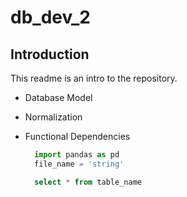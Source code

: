# db_dev_2

## Introduction 
This readme is an intro to the repository.

- Database Model
- Normalization
- Functional Dependencies 
  ```python
    import pandas as pd
    file_name = 'string'
  ```

  ```sql
    select * from table_name
  ```
